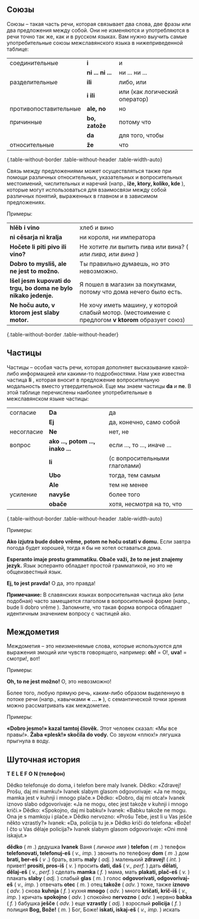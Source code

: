 ## Союзы

Союзы – такая часть речи, которая связывает два слова, две фразы или два предложения между собой. Они не изменяются и употребляются в речи точно так же, как и в русском языках. Вам нужно выучить самые употребительные союзы межславянского языка в нижеприведенной таблице:

|                       |                   |                               |
| --------------------- | ----------------- | ----------------------------- |
| соединительные        | **i**             | и                             |
|                       | **ni ... ni ...** | ни ... ни ...                 |
| разделительные        | **ili**           | либо, или                     |
|                       | **i ili**         | или (как логический оператор) |
| противопоставительные | **ale, no**       | но                            |
| причинные             | **bo, zatože**    | потому что                    |
|                       | **da**            | для того, чтобы               |
| относительные         | **že**            | что                           |

{.table-without-border .table-without-header .table-width-auto}

Связь между предложениями может осуществляться также при помощи различных относительных, указательных и вопросительных местоимений, числительных и наречий (напр., **iže, ktory, koliko, kde** ), которые могут использоваться для взаимосвязи между собой различных понятий, выраженных в главном и в зависимом предложениях.

Примеры:

|                                                                 |                                                                                                    |
| --------------------------------------------------------------- | -------------------------------------------------------------------------------------------------- |
| **hlěb i vino**                                                 | хлеб и вино                                                                                        |
| **ni cěsarja ni kralja**                                        | ни короля, ни императора                                                                           |
| **Hočete li piti pivo ili vino?**                               | Не хотите ли выпить пива или вина? ( _или пива, или вина_ )                                        |
| **Dobro to mysliš, ale ne jest to možno.**                      | Ты правильно думаешь, но это невозможно.                                                           |
| **Išel jesm kupovati do trgu, bo doma ne bylo nikako jedenje.** | Я пошел в магазин за покупками, потому что дома нечего было есть.                                  |
| **Ne hoču auto, v ktorom jest slaby motor.**                    | Не хочу иметь машину, у которой слабый мотор. (местоимение с предлогом **v ktorom** образует союз) |

{.table-without-border .table-without-header}

## Частицы

Частицы – особая часть речи, которая дополняет высказывание какой-либо информацией или какими-то подробностями. Нам уже известна частица **li** , которая вносит в предложение вопросительную модальность вместо утвердительной. Еще мы знаем частицы **da** и **ne**. В этой таблице перечислены наиболее употребительные в межславянском языке частицы:

|            |                                   |                               |
| ---------- | --------------------------------- | ----------------------------- |
| согласие   | **Da**                            | да                            |
|            | **Ej**                            | да, конечно, само собой       |
| несогласие | **Ne**                            | нет, не                       |
| вопрос     | **ako ..., potom ..., inako ...** | если ..., то ..., иначе ...   |
|            | **li**                            | (с вопросительными глаголами) |
|            | **Ubo**                           | тогда, тем самым              |
|            | **Ale**                           | тем не менее                  |
| усиление   | **navyše**                        | более того                    |
|            | **obače**                         | хотя, несмотря на то, что     |

{.table-without-border .table-without-header .table-width-auto}

Примеры:

**Ako izjutra bude dobro vrěme, potom ne hoču ostati v domu.**
Если завтра погода будет хорошей, тогда я бы не хотел оставаться дома.

**Esperanto imaje prostu grammatiku. Obače važi, že to ne jest znajemy jezyk.**
Язык эсперанто обладает простой грамматикой, но это не общеизвестный язык.

**Ej, to jest pravda!**
О да, это правда!

**Примечание:**
В славянских языках вопросительная частица ako (или подобная) часто замещается глаголом в вопросительной форме (напр., bude li dobro vrěme ). Запомните, что такая форма вопроса обладает идентичным значением вопросу с частицей ako.

## Междометия

Междометия – это неизменяемые слова, которые используются для выражения эмоций или чувств говорящего, например: **oh!** = О!, **uva!** = смотри!, вот!

Примеры:

**Oh, to ne jest možno!** О, это невозможно!

Более того, любую прямую речь, каким-либо образом выделенную в потоке речи (напр., кавычками **« ... »** ), с семантической точки зрения можно рассматривать как междометие.

Примеры:

**«Dobro jesmo!» kazal tamtoj člověk.** Этот человек сказал: «Мы все правы!».
**Žaba «plesk!» skočila do vody.** Со звуком «плюх!» лягушка прыгнула в воду.

## Шуточная история

**T E L E F O N (телефон)**

Dědko telefonuje do doma, i telefon bere maly Ivanek.
Dědko: «Zdravej! Prošu, daj mi mamku!»
Ivanek slabym glasom odgovorivaje: «Ja ne mogu, mamka jest v kuhnji i mnogo plače.»
Dědko: «Dobro, daj mi otca!»
Ivanek iznovo slabo odgovorivaje: «Ja ne mogu, otec jest takože v kuhnji i mnogo kriči.»
Dědko: «Spokojno, daj mi babku!»
Ivanek: «Babku takože ne mogu. Ona je s mamkoju i plače.»
Dědko nervozno: «Prošu Tebe, jest li u Vas ješče někto vzrastly?»
Ivanek: «Da, policija tu je.»
Dědko kriči do telefona: «Bože! I čto u Vas dělaje policija?»
Ivanek slabym glasom odgovorivaje: «Oni mně iskajut.»

**dědko** ( _m_ .) дедушка
**Ivanek** Ваня ( _личное имя_ )
**telefon** ( _m_ .) телефон
**telefonovati, telefonuj-eš** ( _v., imp._ ) звонить по телефону
**dom** ( _m_ .) дом
**brati, ber-eš** ( _v_ .) брать, взять
**maly** ( _adj._ ) маленький
**zdravej!** ( _int._ ) привет!
**prositi, pros-iš** ( _v._ ) просить
**dati, daš** ( _v., perf._ ) дать
**dělati, dělaj-eš** ( _v., perf._ ) сделать
**mamka** ( _f._ ) мама, мать
**plakati, plač-eš** ( _v._ ) плакать
**slaby** ( _adj._ ) слабый
**glas** ( _m._ ) голос
**odgovorivati, odgovorivaj-eš** ( _v., imp._ ) отвечать
**otec** ( _m._ ) отец
**takože** ( _adv._ ) тоже, также
**iznovo** ( _adv._ ) снова
**kuhnja** ( _f._ ) кухня
**mnogo** ( _adv._ ) много
**kričati, krič-iš** ( _v., imp._ ) кричать
**spokojno** ( _adv._ ) спокойно
**nervozno** ( _adv._ ) нервно
**babka** ( _f._ ) бабушка
**ješče** ( _adv._ ) еще
**vzrastly** ( _adj._ ) взрослый
**policija** ( _f._ ) полиция
**Bog, Bože!** ( _m._ ) Бог, Боже!
**iskati, iskaj-eš** ( _v., imp._ ) искать
